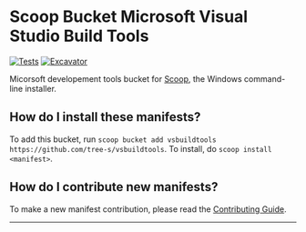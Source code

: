 # Scoop Bucket Microsoft Visual Studio Build Tools

[![Tests](https://github.com/tree-s/vsbuildtools/actions/workflows/ci.yml/badge.svg)](https://github.com/tree-s/vsbuildtools/actions/workflows/ci.yml) [![Excavator](https://github.com/tree-s/vsbuildtools/actions/workflows/excavator.yml/badge.svg)](https://github.com/tree-s/vsbuildtools/actions/workflows/excavator.yml)

Micorsoft developement tools bucket for [Scoop](https://scoop.sh), the Windows command-line installer.

How do I install these manifests?
---------------------------------

To add this bucket, run `scoop bucket add vsbuildtools https://github.com/tree-s/vsbuildtools`. To install, do `scoop install <manifest>`.

How do I contribute new manifests?
----------------------------------

To make a new manifest contribution, please read the [Contributing Guide](https://github.com/ScoopInstaller/.github/blob/main/.github/CONTRIBUTING.md).

----
